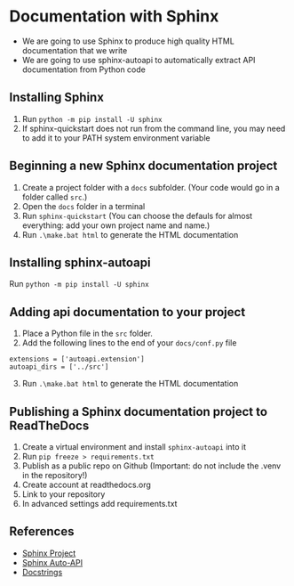 # Documentation with Sphinx

* We are going to use Sphinx to produce high quality HTML documentation that we write
* We are going to use sphinx-autoapi to automatically extract API documentation from Python code

## Installing Sphinx

1. Run `python -m pip install -U sphinx`
2. If sphinx-quickstart does not run from the command line, you may need to add it to your PATH system environment variable

## Beginning a new Sphinx documentation project

1. Create a project folder with a `docs` subfolder.  (Your code would go in a folder called `src`.)
2. Open the `docs` folder in a terminal
3. Run `sphinx-quickstart` (You can choose the defauls for almost everything: add your own project name and name.)
4. Run `.\make.bat html` to generate the HTML documentation

## Installing sphinx-autoapi

Run `python -m pip install -U sphinx`

## Adding api documentation to your project

1. Place a Python file in the `src` folder.
2. Add the following lines to the end of your `docs/conf.py` file

```
extensions = ['autoapi.extension']
autoapi_dirs = ['../src']
```

3. Run `.\make.bat html` to generate the HTML documentation

## Publishing a Sphinx documentation project to ReadTheDocs

1. Create a virtual environment and install `sphinx-autoapi` into it
2. Run `pip freeze > requirements.txt`
3. Publish as a public repo on Github (Important: do not include the .venv in the repository!)
4. Create account at readthedocs.org
5. Link to your repository
6. In advanced settings add requirements.txt


## References

* [Sphinx Project](https://www.sphinx-doc.org/en/master/usage/quickstart.html?highlight=auto#autodoc)
* [Sphinx Auto-API](https://sphinx-autoapi.readthedocs.io/en/latest/tutorials.html)
* [Docstrings](https://www.python.org/dev/peps/pep-0257/)